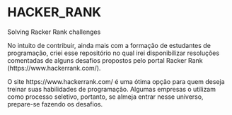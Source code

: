 # HACKER_RANK
Solving Racker Rank challenges

<p>No intuito de contribuir, ainda mais com a formação de estudantes de programação, criei esse repositório no qual irei disponibilizar resoluções comentadas de alguns desafios propostos pelo portal Racker Rank (https://www.hackerrank.com/).</p>

<p>O site https://www.hackerrank.com/ é uma ótima opção para quem deseja treinar suas habilidades de programação. Algumas empresas o utilizam como processo seletivo, portanto, se almeja entrar nesse universo, prepare-se fazendo os desafios.</p>
